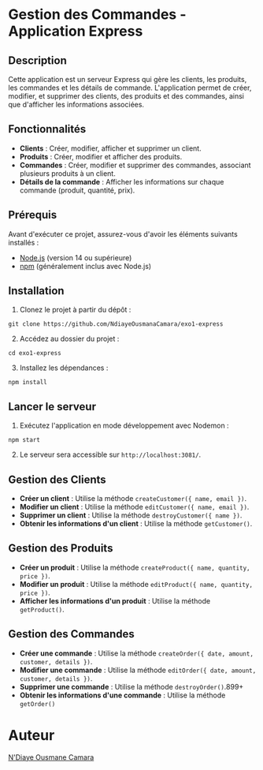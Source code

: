 # Gestion des Commandes - Application Express
## Description

Cette application est un serveur Express qui gère les clients, les produits, les commandes et les détails de commande. L'application permet de créer, modifier, et supprimer des clients, des produits et des commandes, ainsi que d'afficher les informations associées.

## Fonctionnalités

- **Clients** : Créer, modifier, afficher et supprimer un client.
- **Produits** : Créer, modifier et afficher des produits.
- **Commandes** : Créer, modifier et supprimer des commandes, associant plusieurs produits à un client.
- **Détails de la commande** : Afficher les informations sur chaque commande (produit, quantité, prix).

## Prérequis
Avant d'exécuter ce projet, assurez-vous d'avoir les éléments suivants installés :
- [Node.js](https://nodejs.org/fr) (version 14 ou supérieure)
- [npm](https://www.npmjs.com/)  (généralement inclus avec Node.js)

## Installation
1. Clonez le projet à partir du dépôt :

```
git clone https://github.com/NdiayeOusmanaCamara/exo1-express
```
2. Accédez au dossier du projet :
```
cd exo1-express
```
3. Installez les dépendances :
```
npm install
```

## Lancer le serveur
1. Exécutez l'application en mode développement avec Nodemon :
```
npm start
```
2. Le serveur sera accessible sur `http://localhost:3081/`.

## Gestion des Clients
- **Créer un client** : Utilise la méthode `createCustomer({ name, email })`.
- **Modifier un client** : Utilise la méthode `editCustomer({ name, email })`.
- **Supprimer un client** : Utilise la méthode `destroyCustomer({ name })`.
- **Obtenir les informations d'un client** : Utilise la méthode `getCustomer()`.

## Gestion des Produits
- **Créer un produit** : Utilise la méthode `createProduct({ name, quantity, price })`.
- **Modifier un produit** : Utilise la méthode `editProduct({ name, quantity, price })`.
- **Afficher les informations d'un produit** : Utilise la méthode `getProduct()`.

## Gestion des Commandes

- **Créer une commande** : Utilise la méthode `createOrder({ date, amount, customer, details })`.
- **Modifier une commande** : Utilise la méthode `editOrder({ date, amount, customer, details })`.
- **Supprimer une commande** : Utilise la méthode `destroyOrder()`.899+
- **Obtenir les informations d'une commande** : Utilise la méthode `getOrder()`

# Auteur
[N'Diaye Ousmane Camara](https://github.com/NdiayeOusmanaCamara)